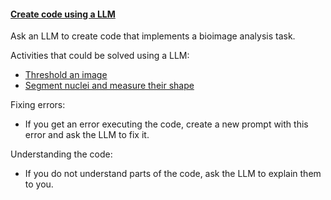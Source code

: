 <h4 id="create_code_llm"><a href="#create_code_llm">Create code using a LLM</a></h4>

Ask an LLM to create code that implements a bioimage analysis task.

Activities that could be solved using a LLM:
- [Threshold an image](https://neubias.github.io/training-resources/binarization/index.html#brightdim)  
- [Segment nuclei and measure their shape](https://neubias.github.io/training-resources/workflow_segment_2d_nuclei_measure_shape/index.html#2dnuclei)

Fixing errors:
- If you get an error executing the code, create a new prompt with this error and ask the LLM to fix it.

Understanding the code:
- If you do not understand parts of the code, ask the LLM to explain them to you.

 
